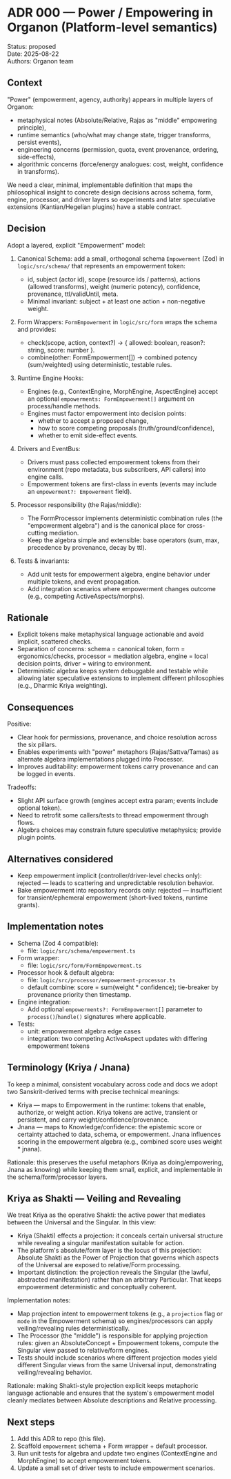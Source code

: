 # ADR 000 — Power / Empowering in Organon (Platform-level semantics)

Status: proposed  
Date: 2025-08-22  
Authors: Organon team

## Context

"Power" (empowerment, agency, authority) appears in multiple layers of Organon:
- metaphysical notes (Absolute/Relative, Rajas as "middle" empowering principle),
- runtime semantics (who/what may change state, trigger transforms, persist events),
- engineering concerns (permission, quota, event provenance, ordering, side-effects),
- algorithmic concerns (force/energy analogues: cost, weight, confidence in transforms).

We need a clear, minimal, implementable definition that maps the philosophical insight to concrete design decisions across schema, form, engine, processor, and driver layers so experiments and later speculative extensions (Kantian/Hegelian plugins) have a stable contract.

## Decision

Adopt a layered, explicit "Empowerment" model:

1. Canonical Schema: add a small, orthogonal schema `Empowerment` (Zod) in `logic/src/schema/` that represents an empowerment token:
   - id, subject (actor id), scope (resource ids / patterns), actions (allowed transforms), weight (numeric potency), confidence, provenance, ttl/validUntil, meta.
   - Minimal invariant: subject + at least one action + non-negative weight.

2. Form Wrappers: `FormEmpowerment` in `logic/src/form` wraps the schema and provides:
   - check(scope, action, context?) → { allowed: boolean, reason?: string, score: number }.
   - combine(other: FormEmpowerment[]) → combined potency (sum/weighted) using deterministic, testable rules.

3. Runtime Engine Hooks:
   - Engines (e.g., ContextEngine, MorphEngine, AspectEngine) accept an optional `empowerments: FormEmpowerment[]` argument on process/handle methods.
   - Engines must factor empowerment into decision points:
     - whether to accept a proposed change,
     - how to score competing proposals (truth/ground/confidence),
     - whether to emit side-effect events.

4. Drivers and EventBus:
   - Drivers must pass collected empowerment tokens from their environment (repo metadata, bus subscribers, API callers) into engine calls.
   - Empowerment tokens are first-class in events (events may include an `empowerment?: Empowerment` field).

5. Processor responsibility (the Rajas/middle):
   - The FormProcessor implements deterministic combination rules (the "empowerment algebra") and is the canonical place for cross-cutting mediation.
   - Keep the algebra simple and extensible: base operators (sum, max, precedence by provenance, decay by ttl).

6. Tests & invariants:
   - Add unit tests for empowerment algebra, engine behavior under multiple tokens, and event propagation.
   - Add integration scenarios where empowerment changes outcome (e.g., competing ActiveAspects/morphs).

## Rationale

- Explicit tokens make metaphysical language actionable and avoid implicit, scattered checks.
- Separation of concerns: schema = canonical token, form = ergonomics/checks, processor = mediation algebra, engine = local decision points, driver = wiring to environment.
- Deterministic algebra keeps system debuggable and testable while allowing later speculative extensions to implement different philosophies (e.g., Dharmic Kriya weighting).

## Consequences

Positive:
- Clear hook for permissions, provenance, and choice resolution across the six pillars.
- Enables experiments with "power" metaphors (Rajas/Sattva/Tamas) as alternate algebra implementations plugged into Processor.
- Improves auditability: empowerment tokens carry provenance and can be logged in events.

Tradeoffs:
- Slight API surface growth (engines accept extra param; events include optional token).
- Need to retrofit some callers/tests to thread empowerment through flows.
- Algebra choices may constrain future speculative metaphysics; provide plugin points.

## Alternatives considered

- Keep empowerment implicit (controller/driver-level checks only): rejected — leads to scattering and unpredictable resolution behavior.
- Bake empowerment into repository records only: rejected — insufficient for transient/ephemeral empowerment (short-lived tokens, runtime grants).

## Implementation notes

- Schema (Zod 4 compatible):
  - file: `logic/src/schema/empowerment.ts`
- Form wrapper:
  - file: `logic/src/form/FormEmpowerment.ts`
- Processor hook & default algebra:
  - file: `logic/src/processor/empowerment-processor.ts`
  - default combine: score = sum(weight * confidence); tie-breaker by provenance priority then timestamp.
- Engine integration:
  - Add optional `empowerments?: FormEmpowerment[]` parameter to `process()`/`handle()` signatures where applicable.
- Tests:
  - unit: empowerment algebra edge cases
  - integration: two competing ActiveAspect updates with differing empowerment tokens

## Terminology (Kriya / Jnana)

To keep a minimal, consistent vocabulary across code and docs we adopt two Sanskrit-derived terms with precise technical meanings:
- Kriya — maps to Empowerment in the runtime: tokens that enable, authorize, or weight action. Kriya tokens are active, transient or persistent, and carry weight/confidence/provenance.
- Jnana — maps to Knowledge/confidence: the epistemic score or certainty attached to data, schema, or empowerment. Jnana influences scoring in the empowerment algebra (e.g., combined score uses weight * jnana).

Rationale: this preserves the useful metaphors (Kriya as doing/empowering, Jnana as knowing) while keeping them small, explicit, and implementable in the schema/form/processor layers.

## Kriya as Shakti — Veiling and Revealing

We treat Kriya as the operative Shakti: the active power that mediates between the Universal and the Singular. In this view:
- Kriya (Shakti) effects a projection: it conceals certain universal structure while revealing a singular manifestation suitable for action.
- The platform's absolute/form layer is the locus of this projection: Absolute Shakti as the Power of Projection that governs which aspects of the Universal are exposed to relative/Form processing.
- Important distinction: the projection reveals the Singular (the lawful, abstracted manifestation) rather than an arbitrary Particular. That keeps empowerment deterministic and conceptually coherent.

Implementation notes:
- Map projection intent to empowerment tokens (e.g., a `projection` flag or `mode` in the Empowerment schema) so engines/processors can apply veiling/revealing rules deterministically.
- The Processor (the "middle") is responsible for applying projection rules: given an AbsoluteConcept + Empowerment tokens, compute the Singular view passed to relative/form engines.
- Tests should include scenarios where different projection modes yield different Singular views from the same Universal input, demonstrating veiling/revealing behavior.

Rationale: making Shakti-style projection explicit keeps metaphoric language actionable and ensures that the system's empowerment model cleanly mediates between Absolute descriptions and Relative processing.

## Next steps

1. Add this ADR to repo (this file).
2. Scaffold `empowerment` schema + Form wrapper + default processor.
3. Run unit tests for algebra and update two engines (ContextEngine and MorphEngine) to accept empowerment tokens.
4. Update a small set of driver tests to include empowerment scenarios.

